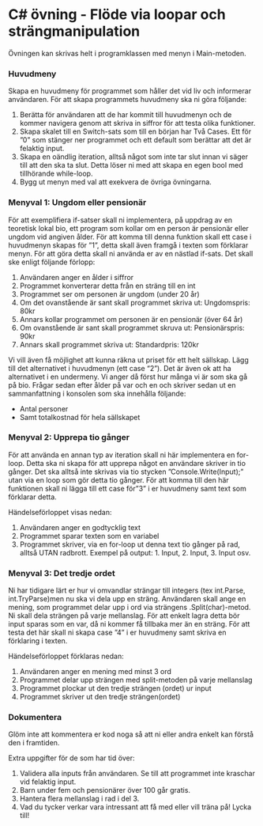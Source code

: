 # C# övning - Flöde via loopar och strängmanipulation
Övningen kan skrivas helt i programklassen med menyn i Main-metoden.
### Huvudmeny
Skapa en huvudmeny för programmet som håller det vid liv och informerar användaren.
För att skapa programmets huvudmeny ska ni göra följande:
1. Berätta för användaren att de har kommit till huvudmenyn och de kommer navigera
genom att skriva in siffror för att testa olika funktioner.
2. Skapa skalet till en Switch-sats som till en början har Två Cases. Ett för ”0” som
stänger ner programmet och ett default som berättar att det är felaktig input.
3. Skapa en oändlig iteration, alltså något som inte tar slut innan vi säger till att den
ska ta slut. Detta löser ni med att skapa en egen bool med tillhörande while-loop.
4. Bygg ut menyn med val att exekvera de övriga övningarna.
### Menyval 1: Ungdom eller pensionär
För att exemplifiera if-satser skall ni implementera, på uppdrag av en teoretisk lokal bio, ett program som kollar om en person är pensionär eller ungdom vid angiven ålder. För att komma till denna funktion skall ett case i huvudmenyn skapas för ”1”, detta skall även framgå i texten som förklarar menyn.
För att göra detta skall ni använda er av en nästlad if-sats. Det skall ske enligt följande förlopp:
1. Användaren anger en ålder i siffror
2. Programmet konverterar detta från en sträng till en int
3. Programmet ser om personen är ungdom (under 20 år)
4. Om det ovanstående är sant skall programmet skriva ut: Ungdomspris: 80kr
5. Annars kollar programmet om personen är en pensionär (över 64 år)
6. Om ovanstående är sant skall programmet skruva ut: Pensionärspris: 90kr 
7. Annars skall programmet skriva ut: Standardpris: 120kr

Vi vill även få möjlighet att kunna räkna ut priset för ett helt sällskap. Lägg till det alternativet i huvudmenyn (ett case “2”). Det är även ok att ha alternativet i en undermeny. Vi anger då först hur många vi är som ska gå på bio. Frågar sedan efter ålder på var och en och skriver sedan ut en sammanfattning i konsolen som ska innehålla följande:
- Antal personer
- Samt totalkostnad för hela sällskapet

### Menyval 2: Upprepa tio gånger
För att använda en annan typ av iteration skall ni här implementera en for-loop. Detta ska ni skapa för att upprepa något en användare skriver in tio gånger. Det ska alltså inte skrivas via tio stycken ”Console.Write(Input);” utan via en loop som gör detta tio gånger. För att komma till den här funktionen skall ni lägga till ett case för”3” i er huvudmeny samt text som förklarar detta.

Händelseförloppet visas nedan:
1. Användaren anger en godtycklig text
2. Programmet sparar texten som en variabel
3. Programmet skriver, via en for-loop ut denna text tio gånger på rad, alltså UTAN
   radbrott. Exempel på output: 1. Input, 2. Input, 3. Input osv.
   
### Menyval 3: Det tredje ordet
Ni har tidigare lärt er hur vi omvandlar strängar till integers (tex int.Parse, int.TryParse)men nu ska vi dela upp en sträng. Användaren skall ange en mening, som programmet delar upp i ord via strängens .Split(char)-metod. Ni skall dela strängen på varje mellanslag. För att enkelt lagra detta bör input sparas som en var, då ni kommer få tillbaka mer än en sträng. För att testa det här skall ni skapa case ”4” i er huvudmeny samt skriva en förklaring i texten.

Händelseförloppet förklaras nedan:
1. Användaren anger en mening med minst 3 ord
2. Programmet delar upp strängen med split-metoden på varje mellanslag
3. Programmet plockar ut den tredje strängen (ordet) ur input
4. Programmet skriver ut den tredje strängen(ordet)
   
### Dokumentera
Glöm inte att kommentera er kod noga så att ni eller andra enkelt kan förstå den i framtiden.

Extra uppgifter för de som har tid över:
1. Validera alla inputs från användaren. Se till att programmet inte kraschar vid
felaktig input.
2. Barn under fem och pensionärer över 100 går gratis.
3. Hantera flera mellanslag i rad i del 3.
4. Vad du tycker verkar vara intressant att få med eller vill träna på!
Lycka till!
